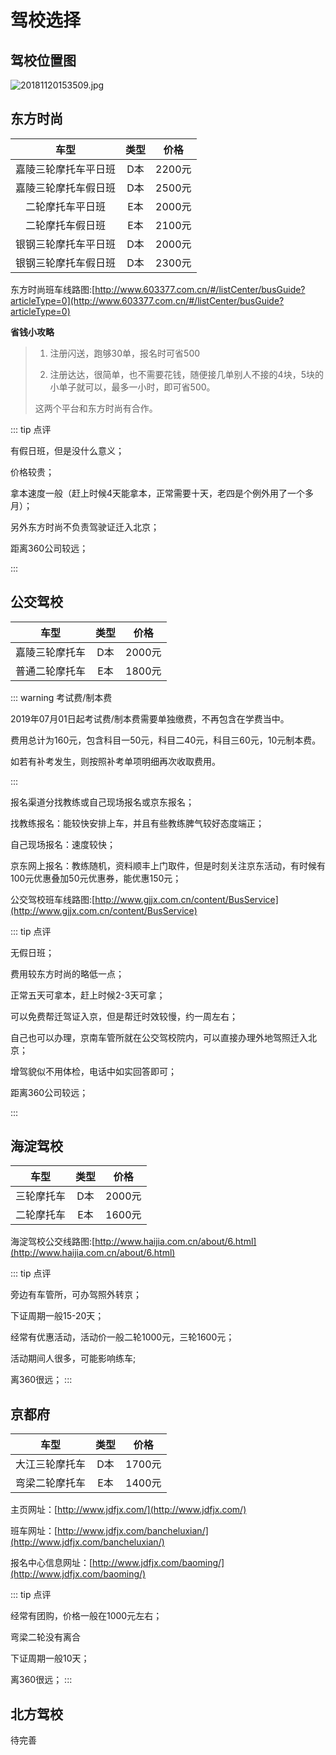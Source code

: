 # 驾校选择

## 驾校位置图

![20181120153509.jpg](https://i.loli.net/2018/11/20/5bf3c020da41b.jpg)

## 东方时尚

|         车型         | 类型 |  价格  |
| :------------------: | :--: | :----: |
| 嘉陵三轮摩托车平日班 | D本  | 2200元 |
| 嘉陵三轮摩托车假日班 | D本  | 2500元 |
|   二轮摩托车平日班   | E本  | 2000元 |
|   二轮摩托车假日班   | E本  | 2100元 |
| 银钢三轮摩托车平日班 | D本  | 2000元 |
| 银钢三轮摩托车假日班 | D本  | 2300元 |

东方时尚班车线路图:[http://www.603377.com.cn/#/listCenter/busGuide?articleType=0](http://www.603377.com.cn/#/listCenter/busGuide?articleType=0)

**省钱小攻略**

> 1. 注册闪送，跑够30单，报名时可省500
>
> 2. 注册达达，很简单，也不需要花钱，随便接几单别人不接的4块，5块的小单子就可以，最多一小时，即可省500。
>
> 这两个平台和东方时尚有合作。

::: tip 点评

有假日班，但是没什么意义；

价格较贵；

拿本速度一般（赶上时候4天能拿本，正常需要十天，老四是个例外用了一个多月）；

另外东方时尚不负责驾驶证迁入北京；

距离360公司较远；

:::

## 公交驾校

|      车型      | 类型 |  价格  |
| :------------: | :--: | :----: |
| 嘉陵三轮摩托车 | D本  | 2000元 |
| 普通二轮摩托车 | E本  | 1800元 |

::: warning 考试费/制本费

2019年07月01日起考试费/制本费需要单独缴费，不再包含在学费当中。

费用总计为160元，包含科目一50元，科目二40元，科目三60元，10元制本费。

如若有补考发生，则按照补考单项明细再次收取费用。

:::

报名渠道分找教练或自己现场报名或京东报名；

找教练报名：能较快安排上车，并且有些教练脾气较好态度端正；

自己现场报名：速度较快；

京东网上报名：教练随机，资料顺丰上门取件，但是时刻关注京东活动，有时候有100元优惠叠加50元优惠券，能优惠150元；

公交驾校班车线路图:[http://www.gjjx.com.cn/content/BusService](http://www.gjjx.com.cn/content/BusService)

::: tip 点评

无假日班；

费用较东方时尚的略低一点；

正常五天可拿本，赶上时候2-3天可拿；

可以免费帮迁驾证入京，但是帮迁时效较慢，约一周左右；

自己也可以办理，京南车管所就在公交驾校院内，可以直接办理外地驾照迁入北京；

增驾貌似不用体检，电话中如实回答即可；

距离360公司较远；

:::

## 海淀驾校

|    车型    | 类型 |  价格  |
| :--------: | :--: | :----: |
| 三轮摩托车 | D本  | 2000元 |
| 二轮摩托车 | E本  | 1600元 |

海淀驾校公交线路图:[http://www.haijia.com.cn/about/6.html](http://www.haijia.com.cn/about/6.html)

::: tip 点评

旁边有车管所，可办驾照外转京；

下证周期一般15-20天；

经常有优惠活动，活动价一般二轮1000元，三轮1600元；

活动期间人很多，可能影响练车;

离360很远；
:::


## 京都府

|      车型      | 类型 |  价格  |
| :------------: | :--: | :----: |
| 大江三轮摩托车 | D本  | 1700元 |
| 弯梁二轮摩托车 | E本  | 1400元 |

主页网址：[http://www.jdfjx.com/](http://www.jdfjx.com/)

班车网址：[http://www.jdfjx.com/bancheluxian/](http://www.jdfjx.com/bancheluxian/)

报名中心信息网址：[http://www.jdfjx.com/baoming/](http://www.jdfjx.com/baoming/)



::: tip 点评

经常有团购，价格一般在1000元左右；

弯梁二轮没有离合

下证周期一般10天；

离360很远；
:::

## 北方驾校

待完善
